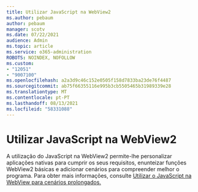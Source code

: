 ```yaml
---
title: Utilizar JavaScript na WebView2
ms.author: pebaum
author: pebaum
manager: scotv
ms.date: 07/22/2021
audience: Admin
ms.topic: article
ms.service: o365-administration
ROBOTS: NOINDEX, NOFOLLOW
ms.custom:
- "12051"
- "9007100"
ms.openlocfilehash: a2a3d9c46c152e0505f158d7833ba23de76f4487
ms.sourcegitcommit: ab75f66355116e995b3cb5505465b31989339e28
ms.translationtype: MT
ms.contentlocale: pt-PT
ms.lasthandoff: 08/13/2021
ms.locfileid: "58331088"
---
```

# <a name="use-javascript-in-webview2"></a>Utilizar JavaScript na WebView2

A utilização do JavaScript na WebView2 permite-lhe personalizar aplicações nativas para cumprir os seus requisitos, enunteizar funções WebView2 básicas e adicionar cenários para compreender melhor o programa. Para obter mais informações, consulte [Utilizar o JavaScript na WebView para cenários prolongados.](https://docs.microsoft.com/microsoft-edge/webview2/how-to/javascript)

